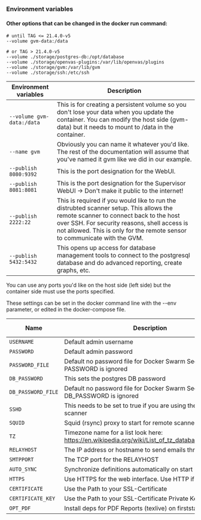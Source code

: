 ### Environment variables

#### Other options that can be changed in the docker run command:

```
# until TAG <= 21.4.0-v5
--volume gvm-data:/data

# or TAG > 21.4.0-v5
--volume ./storage/postgres-db:/opt/database 
--volume ./storage/openvas-plugins:/var/lib/openvas/plugins
--volume ./storage/gvm:/var/lib/gvm 
--volume ./storage/ssh:/etc/ssh
``` 

| Environment variables     	| Description                                                                                                                                                                                                                                                     	|
|---------------------------	|-----------------------------------------------------------------------------------------------------------------------------------------------------------------------------------------------------------------------------------------------------------------	|
| `--volume gvm-data:/data` 	| This is for creating a persistent volume so you don't lose your data when you update the container. You can modify the host side (gvm-data) but it needs to mount to /data in the container.                                                                    	|
| `--name gvm`              	| Obviously you can name it whatever you\'d like. The rest of the documentation will assume that you\'ve named it gvm like we did in our example.                                                                                                                 	|
| `--publish 8080:9392`     	| This is the port designation for the WebUI.                                                                                                                                                                                                                     	|
| `--publish 8081:8081`     	| This is the port designation for the Supervisor WebUI -> Don't make it public to the internet!                                                                                                                                                                  	|
| `--publish 2222:22`       	| This is required if you would like to run the distrubted scanner setup. This allows the remote scanner to connect back to the host over SSH. For security reasons, shell access is not allowed. This is only for the remote sensor to communicate with the GVM. 	|
| `--publish 5432:5432`     	| This opens up access for database management tools to connect to the postgresql database and do advanced reporting, create graphs, etc.                                                                                                                         	|                                                                                                                                                                                                                                                     
You can use any ports you\'d like on the host side (left side) but the container side must use the ports specified.



These settings can be set in the docker command line with the --env parameter, or edited in the docker-compose file.

| Name        | Description                                                  | Default Value |
| --------    | ------------------------------------------------------------ | ------------- |
| `USERNAME`    | Default admin username                                       | admin         |
| `PASSWORD `   | Default admin password                                       | admin         |
| `PASSWORD_FILE`    | Default no password file for Docker Swarm Secrets - if set PASSWORD is ignored |          |
| `DB_PASSWORD` | This sets the postgres DB password                           | random        |
| `DB_PASSWORD_FILE` | Default no password file for Docker Swarm Secrets - if set DB_PASSWORD is ignored |         |
| `SSHD`        | This needs to be set to true if you are using the remote scanner    | false         |
| `SQUID`       | Squid (rsync) proxy to start for remote scanner updates             | false         |
| `TZ`          | Timezone name for a list look here: https://en.wikipedia.org/wiki/List_of_tz_database_time_zones | UTC           |
| `RELAYHOST`   | The IP address or hostname to send emails through.           | 127.17.0.1|
| `SMTPPORT`    | The TCP port for the RELAYHOST                               | 25 |
| `AUTO_SYNC`   | Synchronize definitions automatically on start up            | true |
| `HTTPS`       | Use HTTPS for the web interface. Use HTTP if false           | true |
| `CERTIFICATE` | Use the Path to your SSL-Certificate | none |
| `CERTIFICATE_KEY` | Use the Path to your SSL-Certificate Private Key | none |
| `OPT_PDF`     | Install deps for PDF Reports (texlive) on firststart         | 0 |
